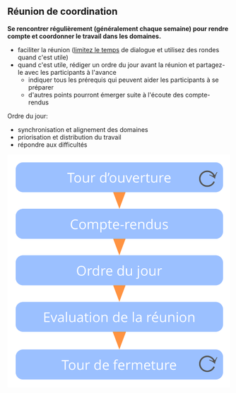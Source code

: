 ## Réunion de coordination

**Se rencontrer régulièrement (généralement chaque semaine) pour rendre compte et coordonner le travail dans les domaines.**

- faciliter la réunion ([limitez le temps](glossary:timebox) de dialogue et utilisez des rondes quand c'est utile)
- quand c'est utile, rédiger un ordre du jour avant la réunion et partagez-le avec les participants à l'avance 
    - indiquer tous les prérequis qui peuvent aider les participants à se préparer
    - d'autres points pourront émerger suite à l'écoute des compte-rendus

Ordre du jour:

- synchronisation et alignement des domaines
- priorisation et distribution du travail 
- répondre aux difficultés

![Phases d'une réunion de coordination](img/meetings/coordination-meeting.png)
